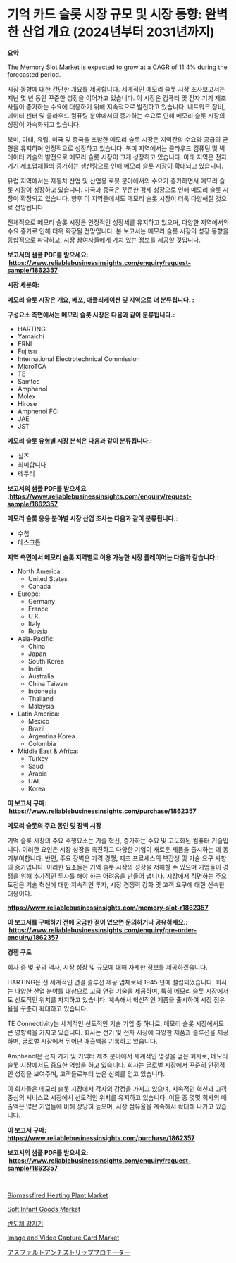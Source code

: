 <p><h1>기억 카드 슬롯 시장 규모 및 시장 동향: 완벽한 산업 개요 (2024년부터 2031년까지)</h1></p><p><strong>요약</strong></p>
<p><p>The Memory Slot Market is expected to grow at a CAGR of 11.4% during the forecasted period. </p><p>시장 동향에 대한 간단한 개요를 제공합니다. 세계적인 메모리 슬롯 시장 조사보고서는 지난 몇 년 동안 꾸준한 성장을 이어가고 있습니다. 이 시장은 컴퓨터 및 전자 기기 제조사들이 증가하는 수요에 대응하기 위해 지속적으로 발전하고 있습니다. 네트워크 장비, 데이터 센터 및 클라우드 컴퓨팅 분야에서의 증가하는 수요로 인해 메모리 슬롯 시장의 성장이 가속화되고 있습니다.</p><p>북미, 아태, 유럽, 미국 및 중국을 포함한 메모리 슬롯 시장은 지역간의 수요와 공급의 균형을 유지하며 안정적으로 성장하고 있습니다. 북미 지역에서는 클라우드 컴퓨팅 및 빅데이터 기술의 발전으로 메모리 슬롯 시장이 크게 성장하고 있습니다. 아태 지역은 전자 기기 제조업체들의 증가하는 생산량으로 인해 메모리 슬롯 시장이 확대되고 있습니다.</p><p>유럽 지역에서는 자동차 산업 및 산업용 로봇 분야에서의 수요가 증가하면서 메모리 슬롯 시장이 성장하고 있습니다. 미국과 중국은 꾸준한 경제 성장으로 인해 메모리 슬롯 시장이 확장되고 있습니다. 향후 이 지역들에서도 메모리 슬롯 시장이 더욱 다양해질 것으로 전망됩니다.</p><p>전체적으로 메모리 슬롯 시장은 안정적인 성장세를 유지하고 있으며, 다양한 지역에서의 수요 증가로 인해 더욱 확장될 전망입니다. 본 보고서는 메모리 슬롯 시장의 성장 동향을 종합적으로 파악하고, 시장 참여자들에게 가치 있는 정보를 제공할 것입니다.</p></p>
<p><strong>보고서의 샘플 PDF를 받으세요: &nbsp;<a href="https://www.reliablebusinessinsights.com/enquiry/request-sample/1862357">https://www.reliablebusinessinsights.com/enquiry/request-sample/1862357</a></strong></p>
<p><strong>시장 세분화:</strong></p>
<p><strong> 메모리 슬롯 시장은 개요, 배포, 애플리케이션 및 지역으로 더 분류됩니다. :</strong></p>
<p><strong>구성요소 측면에서는 메모리 슬롯 시장은 다음과 같이 분류됩니다.:</strong></p>
<p><ul><li>HARTING</li><li>Yamaichi</li><li>ERNI</li><li>Fujitsu</li><li>International Electrotechnical Commission</li><li>MicroTCA</li><li>TE</li><li>Samtec</li><li>Amphenol</li><li>Molex</li><li>Hirose</li><li>Amphenol FCI</li><li>JAE</li><li>JST</li></ul></p>
<p><strong> 메모리 슬롯 유형별 시장 분석은 다음과 같이 분류됩니다.:</strong></p>
<p><ul><li>심즈</li><li>희미합니다</li><li>테두리</li></ul></p>
<p><strong>보고서의 샘플 PDF를 받으세요 :<a href="https://www.reliablebusinessinsights.com/enquiry/request-sample/1862357">https://www.reliablebusinessinsights.com/enquiry/request-sample/1862357</a></strong></p>
<p><strong> 메모리 슬롯 응용 분야별 시장 산업 조사는 다음과 같이 분류됩니다.:</strong></p>
<p><ul><li>수첩</li><li>데스크톱</li></ul></p>
<p><strong>지역 측면에서 메모리 슬롯 지역별로 이용 가능한 시장 플레이어는 다음과 같습니다.:</strong></p>
<p><ul>
    <li>
        North America:
        <ul>
            <li>United States</li>
            <li>Canada</li>
        </ul>
    </li>
    <li>
        Europe:
        <ul>
            <li>Germany</li>
            <li>France</li>
            <li>U.K.</li>
            <li>Italy</li>
            <li>Russia</li>
        </ul>
    </li>
    <li>
        Asia-Pacific:
        <ul>
            <li>China</li>
            <li>Japan</li>
            <li>South Korea</li>
            <li>India</li>
            <li>Australia</li>
            <li>China Taiwan</li>
            <li>Indonesia</li>
            <li>Thailand</li>
            <li>Malaysia</li>
        </ul>
    </li>
    <li>
        Latin America:
        <ul>
            <li>Mexico</li>
            <li>Brazil</li>
            <li>Argentina Korea</li>
            <li>Colombia</li>
        </ul>
    </li>
    <li>
        Middle East & Africa:
        <ul>
            <li>Turkey</li>
            <li>Saudi</li>
            <li>Arabia</li>
            <li>UAE</li>
            <li>Korea</li>
        </ul>
    </li>
    </ul></p>
<p><strong>이 보고서 구매: &nbsp;<a href="https://www.reliablebusinessinsights.com/purchase/1862357">https://www.reliablebusinessinsights.com/purchase/1862357</a></strong></p>
<p><strong>메모리 슬롯의 주요 동인 및 장벽 시장</strong></p>
<p><p>기억 슬롯 시장의 주요 주행요소는 기술 혁신, 증가하는 수요 및 고도화된 컴퓨터 기술입니다. 이러한 요인은 시장 성장을 촉진하고 다양한 기업이 새로운 제품을 출시하는 데 동기부여합니다. 반면, 주요 장벽은 가격 경쟁, 제조 프로세스의 복잡성 및 기술 요구 사항의 증가입니다. 이러한 요소들은 기억 슬롯 시장의 성장을 저해할 수 있으며 기업들이 경쟁을 위해 추가적인 투자를 해야 하는 어려움을 만들어 냅니다. 시장에서 직면하는 주요 도전은 기술 혁신에 대한 지속적인 투자, 시장 경쟁력 강화 및 고객 요구에 대한 신속한 대응이다.</p></p>
<p><strong><a href="https://www.reliablebusinessinsights.com/memory-slot-r1862357">https://www.reliablebusinessinsights.com/memory-slot-r1862357</a></strong></p>
<p><strong>이 보고서를 구매하기 전에 궁금한 점이 있으면 문의하거나 공유하세요.: &nbsp;<a href="https://www.reliablebusinessinsights.com/enquiry/pre-order-enquiry/1862357">https://www.reliablebusinessinsights.com/enquiry/pre-order-enquiry/1862357</a></strong></p>
<p><strong>경쟁 구도</strong></p>
<p><p>회사 중 몇 곳의 역사, 시장 성장 및 규모에 대해 자세한 정보를 제공하겠습니다. </p><p>HARTING은 전 세계적인 연결 솔루션 제공 업체로써 1945 년에 설립되었습니다. 회사는 다양한 산업 분야를 대상으로 고급 연결 기술을 제공하며, 특히 메모리 슬롯 시장에서도 선도적인 위치를 차지하고 있습니다. 계속해서 혁신적인 제품을 출시하여 시장 점유율을 꾸준히 확대하고 있습니다.</p><p>TE Connectivity는 세계적인 선도적인 기술 기업 중 하나로, 메모리 슬롯 시장에서도 큰 영향력을 가지고 있습니다. 회사는 전기 및 전자 시장에 다양한 제품과 솔루션을 제공하며, 글로벌 시장에서 뛰어난 매출액을 기록하고 있습니다.</p><p>Amphenol은 전자 기기 및 커넥터 제조 분야에서 세계적인 명성을 얻은 회사로, 메모리 슬롯 시장에서도 중요한 역할을 하고 있습니다. 회사는 글로벌 시장에서 꾸준히 안정적인 성장을 보여주며, 고객들로부터 높은 신뢰를 얻고 있습니다.</p><p>이 회사들은 메모리 슬롯 시장에서 각자의 강점을 가지고 있으며, 지속적인 혁신과 고객 중심의 서비스로 시장에서 선도적인 위치를 유지하고 있습니다. 이들 중 몇몇 회사의 매출액은 많은 기업들에 비해 상당히 높으며, 시장 점유율을 계속해서 확대해 나가고 있습니다.</p></p>
<p><strong>이 보고서 구매: &nbsp; <a href="https://www.reliablebusinessinsights.com/purchase/1862357">https://www.reliablebusinessinsights.com/purchase/1862357</a></strong></p>
<p><strong>보고서의 샘플 PDF를 받으세요: &nbsp;<a href="https://www.reliablebusinessinsights.com/enquiry/request-sample/1862357">https://www.reliablebusinessinsights.com/enquiry/request-sample/1862357</a></strong><strong></strong></p>
<p>&nbsp;</p>
<p><p><a href="https://github.com/nathandecarvalho/Market-Research-Report-List-3/blob/main/biomassfired-heating-plant-market.md">Biomassfired Heating Plant Market</a></p><p><a href="https://issuu.com/reportprime-2/docs/soft-infant-goods-market-size-2030.pptx">Soft Infant Goods Market</a></p><p><a href="https://github.com/chupp85/Market-Research-Report-List-1/blob/main/703204778138.md">반도체 감지기</a></p><p><a href="https://github.com/kosella/Market-Research-Report-List-3/blob/main/image-and-video-capture-card-market.md">Image and Video Capture Card Market</a></p><p><a href="https://github.com/KaliMetz2023/Market-Research-Report-List-1/blob/main/498055884502.md">アスファルトアンチストリッププロモーター</a></p></p>